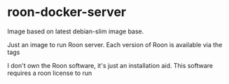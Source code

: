 # roon-docker-server

Image based on latest debian-slim image base.

Just an image to run Roon server.
Each version of Roon is available via the tags


I don't own the Roon software, it's just an installation aid.
This software requires a roon license to run
